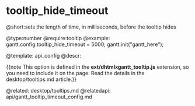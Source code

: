 tooltip_hide_timeout
=============
@short:sets the length of time, in milliseconds, before the tooltip hides
	

@type:number
@require:tooltip
@example:
gantt.config.tooltip_hide_timeout = 5000;
gantt.init("gantt_here");

@template:	api_config
@descr:

{{note This option is defined in the **ext/dhtmlxgantt_tooltip.js** extension, so you need to include it on the page. Read the details in the desktop/tooltips.md article.}}




@related:
   desktop/tooltips.md
@relatedapi:
   api/gantt_tooltip_timeout_config.md